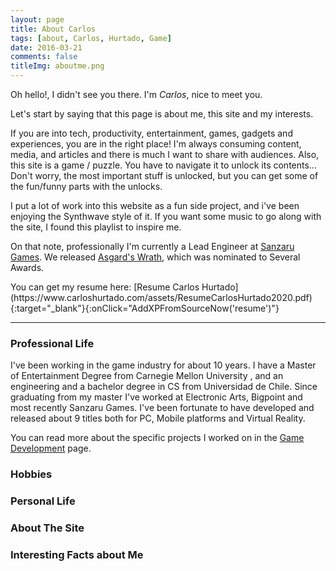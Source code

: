 ```yaml
---
layout: page
title: About Carlos
tags: [about, Carlos, Hurtado, Game]
date: 2016-03-21
comments: false
titleImg: aboutme.png
---
```

<div class="tableContainer">
<div class="textHolder" markdown="1">

Oh hello!, I didn't see you there. I'm *Carlos*, nice to meet you.

Let's start by saying that this page is about me, this site and my interests.

 If you are into tech, productivity, entertainment, games, gadgets and experiences, you are in the right place!
I'm always consuming content, media, and articles and there is much I want to share with audiences.
Also, this site is a game / puzzle. You have to navigate it to unlock its contents... Don't worry, the most important stuff is unlocked, but you can get some of the fun/funny parts with the unlocks.


I put a lot of work into this website as a fun side project, and i've been enjoying the Synthwave style of it.
If you want some music to go along with the site, I found this playlist to inspire me.


On that note, professionally I'm currently a Lead Engineer at [Sanzaru Games](http://www.sanzarugames.com).
We released [Asgard's Wrath](https://www.carloshurtado.com/asgardwrath/), which was nominated to Several Awards.

</div>
<div class="logoCntainer">
</div>
</div>
You can get my resume here: [Resume Carlos Hurtado](https://www.carloshurtado.com/assets/ResumeCarlosHurtado2020.pdf){:target="_blank"}{:onClick="AddXPFromSourceNow('resume')"}


-------

### Professional Life
I've been working in the game industry for about 10 years. I have a Master of Entertainment Degree from Carnegie Mellon University , and an engineering and a bachelor degree in CS from Universidad de Chile. Since graduating from my master I've worked at Electronic Arts, Bigpoint and most recently Sanzaru Games.
I've been fortunate to have developed and released about 9 titles both for PC, Mobile platforms and Virtual Reality.

You can read more about the specific projects I worked on in the [Game Development]({{site.url}}/gamedev) page.

### Hobbies
<div id="secret_about_hobbies"></div>

### Personal Life
<div id="secret_about_personal"></div>

### About The Site
<div id="secret_about_site" ></div>

### Interesting Facts about Me
<div id="secret_about_facts" class="secretwide"></div>
